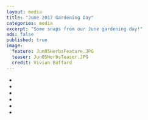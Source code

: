 ```yaml
---
layout: media
title: "June 2017 Gardening Day"
categories: media
excerpt: "Some snaps from our June gardening day!"
ads: false
published: true
image:
  feature: Jun05HerbsFeature.JPG
  teaser: Jun05HerbsTeaser.JPG
  credit: Vivian Buffard
---
```


<ul class="th-grid">
  <li>
    <a href="http://qn7gardening.github.io/images/Jun06.JPG"><img src="http://qn7gardening.github.io/images/Jun06.JPG" alt=""></a>
  </li>
  <li>
    <a href="http://qn7gardening.github.io/images/Jun01.JPG"><img src="http://qn7gardening.github.io/images/Jun01.JPG" alt=""></a>
  </li>
  <li>
    <a href="http://qn7gardening.github.io/images/Jun02.JPG"><img src="http://qn7gardening.github.io/images/Jun02.JPG" alt=""></a>
  </li>
  <li>
    <a href="http://qn7gardening.github.io/images/Jun03.JPG"><img src="http://qn7gardening.github.io/images/Jun03.JPG" alt=""></a>
  </li>
  <li>
    <a href="http://qn7gardening.github.io/images/Jun04.JPG"><img src="http://qn7gardening.github.io/images/Jun04.JPG" alt=""></a>
  </li>
  <li>
    <a href="http://qn7gardening.github.io/images/Jun05Herbs.JPG"><img src="http://qn7gardening.github.io/images/June05Herbs.JPG" alt=""></a>
  </li>
</ul>